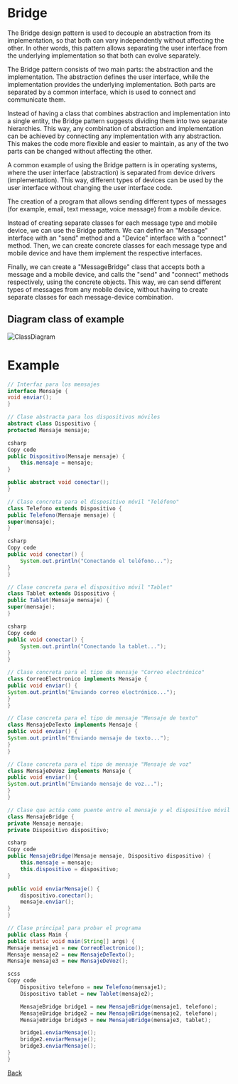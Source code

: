 # Bridge

The Bridge design pattern is used to decouple an abstraction from its implementation, so that both can vary independently without affecting the other. In other words, this pattern allows separating the user interface from the underlying implementation so that both can evolve separately.

The Bridge pattern consists of two main parts: the abstraction and the implementation. The abstraction defines the user interface, while the implementation provides the underlying implementation. Both parts are separated by a common interface, which is used to connect and communicate them.

Instead of having a class that combines abstraction and implementation into a single entity, the Bridge pattern suggests dividing them into two separate hierarchies. This way, any combination of abstraction and implementation can be achieved by connecting any implementation with any abstraction. This makes the code more flexible and easier to maintain, as any of the two parts can be changed without affecting the other.

A common example of using the Bridge pattern is in operating systems, where the user interface (abstraction) is separated from device drivers (implementation). This way, different types of devices can be used by the user interface without changing the user interface code.

The creation of a program that allows sending different types of messages (for example, email, text message, voice message) from a mobile device.

Instead of creating separate classes for each message type and mobile device, we can use the Bridge pattern. We can define an "Message" interface with an "send" method and a "Device" interface with a "connect" method. Then, we can create concrete classes for each message type and mobile device and have them implement the respective interfaces.

Finally, we can create a "MessageBridge" class that accepts both a message and a mobile device, and calls the "send" and "connect" methods respectively, using the concrete objects. This way, we can send different types of messages from any mobile device, without having to create separate classes for each message-device combination.

## Diagram class of example
![ClassDiagram](http://www.plantuml.com/plantuml/png/fPB1wW8X4CRlFeN7_v_O5-Yqr7RSMtGNdM92dKLDekZTMzY6PY689I-AyttVRvHfSp6fN89N60kaex6WUuZPd47VbHxN2c95a_x-rxeIElLGGjfX7YXZmKeijnJ1bhd1UfEptb9AG3i_bXD5jAGn31u2n9A_G3c3PHtiuLf-2ZZGRRbTFhYdYbv6BFaCvcqIkXDJ6suYJFjqAMFT-opxVFa4PHvFJSF03nK1K2r4Dqx34m00)
# Example

```java
// Interfaz para los mensajes
interface Mensaje {
void enviar();
}

// Clase abstracta para los dispositivos móviles
abstract class Dispositivo {
protected Mensaje mensaje;

csharp
Copy code
public Dispositivo(Mensaje mensaje) {
    this.mensaje = mensaje;
}

public abstract void conectar();
}

// Clase concreta para el dispositivo móvil "Teléfono"
class Telefono extends Dispositivo {
public Telefono(Mensaje mensaje) {
super(mensaje);
}

csharp
Copy code
public void conectar() {
    System.out.println("Conectando el teléfono...");
}
}

// Clase concreta para el dispositivo móvil "Tablet"
class Tablet extends Dispositivo {
public Tablet(Mensaje mensaje) {
super(mensaje);
}

csharp
Copy code
public void conectar() {
    System.out.println("Conectando la tablet...");
}
}

// Clase concreta para el tipo de mensaje "Correo electrónico"
class CorreoElectronico implements Mensaje {
public void enviar() {
System.out.println("Enviando correo electrónico...");
}
}

// Clase concreta para el tipo de mensaje "Mensaje de texto"
class MensajeDeTexto implements Mensaje {
public void enviar() {
System.out.println("Enviando mensaje de texto...");
}
}

// Clase concreta para el tipo de mensaje "Mensaje de voz"
class MensajeDeVoz implements Mensaje {
public void enviar() {
System.out.println("Enviando mensaje de voz...");
}
}

// Clase que actúa como puente entre el mensaje y el dispositivo móvil
class MensajeBridge {
private Mensaje mensaje;
private Dispositivo dispositivo;

csharp
Copy code
public MensajeBridge(Mensaje mensaje, Dispositivo dispositivo) {
    this.mensaje = mensaje;
    this.dispositivo = dispositivo;
}

public void enviarMensaje() {
    dispositivo.conectar();
    mensaje.enviar();
}
}

// Clase principal para probar el programa
public class Main {
public static void main(String[] args) {
Mensaje mensaje1 = new CorreoElectronico();
Mensaje mensaje2 = new MensajeDeTexto();
Mensaje mensaje3 = new MensajeDeVoz();

scss
Copy code
    Dispositivo telefono = new Telefono(mensaje1);
    Dispositivo tablet = new Tablet(mensaje2);

    MensajeBridge bridge1 = new MensajeBridge(mensaje1, telefono);
    MensajeBridge bridge2 = new MensajeBridge(mensaje2, telefono);
    MensajeBridge bridge3 = new MensajeBridge(mensaje3, tablet);

    bridge1.enviarMensaje();
    bridge2.enviarMensaje();
    bridge3.enviarMensaje();
}
}
```
[Back](../structural/README.md)